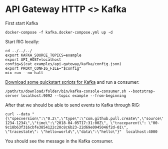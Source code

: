 # API Gateway HTTP <> Kafka

First start Kafka

```shell
docker-compose -f kafka.docker-compose.yml up -d
```

Start RIG locally:

```shell
cd ../../../
export KAFKA_SOURCE_TOPICS=example
export API_HOST=localhost
config=$(cat examples/api-gateway/kafka/config.json)
export PROXY_CONFIG_FILE="$config"
mix run --no-halt
```

[Download some quickstart scripts for Kafka](https://kafka.apache.org/quickstart) and run a consumer:

```shell
/path/to/download/folder/bin/kafka-console-consumer.sh --bootstrap-server localhost:9092 --topic example --from-beginning
```

After that we should be able to send events to Kafka through RIG:

```shell
curl --data "{\"specversion\":\"0.2\",\"type\":\"com.github.pull.create\",\"source\":\"https://github.com/cloudevents/spec/pull\",\"id\":\"A234-1234-1234\",\"time\":\"2018-04-05T17:31:00Z\", \"traceparent\": \"00-9c18b63f316cbfe3854122c20c8c6b23-22d69e0945046f2d-01\", \"tracestate\": \"hello=world\",\"data\":\"hello\"}"  localhost:4000
```

You should see the message in the Kafka consumer.

